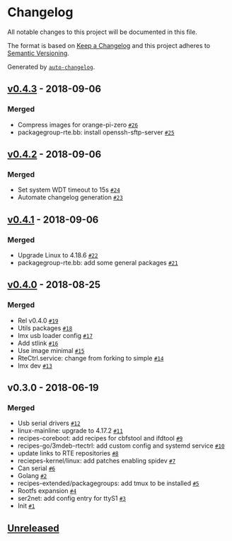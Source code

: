 # Changelog
All notable changes to this project will be documented in this file.

The format is based on [Keep a Changelog](http://keepachangelog.com/en/1.0.0/)
and this project adheres to [Semantic Versioning](http://semver.org/spec/v2.0.0.html).

Generated by [`auto-changelog`](https://github.com/CookPete/auto-changelog).

## [v0.4.3](https://gitlab.com/3mdeb/rte/meta-rte/compare/v0.4.2...v0.4.3) - 2018-09-06
### Merged
- Compress images for orange-pi-zero [`#26`](https://gitlab.com/3mdeb/rte/meta-rte/merge_requests/26)
- packagegroup-rte.bb: install openssh-sftp-server [`#25`](https://gitlab.com/3mdeb/rte/meta-rte/merge_requests/25)


## [v0.4.2](https://gitlab.com/3mdeb/rte/meta-rte/compare/v0.4.1...v0.4.2) - 2018-09-06
### Merged
- Set system WDT timeout to 15s [`#24`](https://gitlab.com/3mdeb/rte/meta-rte/merge_requests/24)
- Automate changelog generation [`#23`](https://gitlab.com/3mdeb/rte/meta-rte/merge_requests/23)


## [v0.4.1](https://gitlab.com/3mdeb/rte/meta-rte/compare/v0.4.0...v0.4.1) - 2018-09-06
### Merged
- Upgrade Linux to 4.18.6 [`#22`](https://gitlab.com/3mdeb/rte/meta-rte/merge_requests/22)
- packagegroup-rte.bb: add some general packages [`#21`](https://gitlab.com/3mdeb/rte/meta-rte/merge_requests/21)


## [v0.4.0](https://gitlab.com/3mdeb/rte/meta-rte/compare/v0.3.0...v0.4.0) - 2018-08-25
### Merged
- Rel v0.4.0 [`#19`](https://gitlab.com/3mdeb/rte/meta-rte/merge_requests/19)
- Utils packages [`#18`](https://gitlab.com/3mdeb/rte/meta-rte/merge_requests/18)
- Imx usb loader config [`#17`](https://gitlab.com/3mdeb/rte/meta-rte/merge_requests/17)
- Add stlink [`#16`](https://gitlab.com/3mdeb/rte/meta-rte/merge_requests/16)
- Use image minimal [`#15`](https://gitlab.com/3mdeb/rte/meta-rte/merge_requests/15)
- RteCtrl.service: change from forking to simple [`#14`](https://gitlab.com/3mdeb/rte/meta-rte/merge_requests/14)
- Imx dev [`#13`](https://gitlab.com/3mdeb/rte/meta-rte/merge_requests/13)


## v0.3.0 - 2018-06-19
### Merged
- Usb serial drivers [`#12`](https://gitlab.com/3mdeb/rte/meta-rte/merge_requests/12)
- linux-mainline: upgrade to 4.17.2 [`#11`](https://gitlab.com/3mdeb/rte/meta-rte/merge_requests/11)
- recipes-coreboot: add recipes for cbfstool and ifdtool [`#9`](https://gitlab.com/3mdeb/rte/meta-rte/merge_requests/9)
- recipes-go/3mdeb-rtectrl: add custom config and systemd service [`#10`](https://gitlab.com/3mdeb/rte/meta-rte/merge_requests/10)
- update links to RTE repositories [`#8`](https://gitlab.com/3mdeb/rte/meta-rte/merge_requests/8)
- reciepes-kernel/linux: add patches enabling spidev [`#7`](https://gitlab.com/3mdeb/rte/meta-rte/merge_requests/7)
- Can serial [`#6`](https://gitlab.com/3mdeb/rte/meta-rte/merge_requests/6)
- Golang [`#2`](https://gitlab.com/3mdeb/rte/meta-rte/merge_requests/2)
- recipes-extended/packagegroups: add tmux to be installed [`#5`](https://gitlab.com/3mdeb/rte/meta-rte/merge_requests/5)
- Rootfs expansion [`#4`](https://gitlab.com/3mdeb/rte/meta-rte/merge_requests/4)
- ser2net: add config entry for ttyS1 [`#3`](https://gitlab.com/3mdeb/rte/meta-rte/merge_requests/3)
- Init [`#1`](https://gitlab.com/3mdeb/rte/meta-rte/merge_requests/1)


## [Unreleased](https://gitlab.com/3mdeb/rte/meta-rte/compare/v0.4.3...HEAD)

